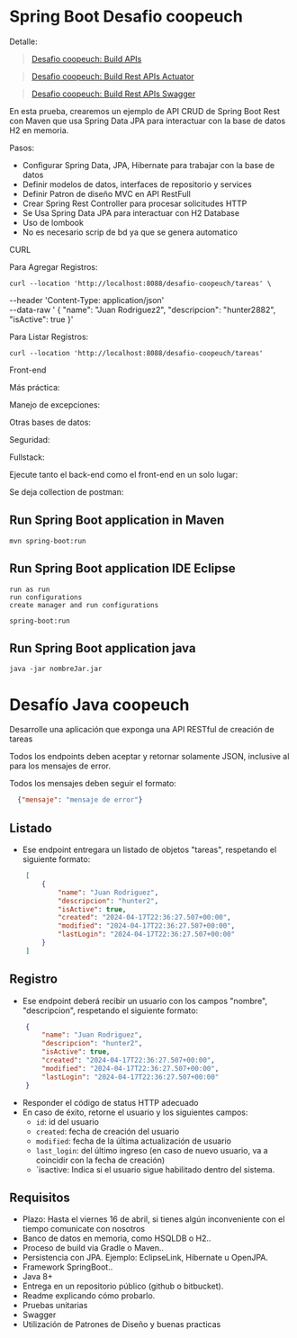 # Spring Boot Desafio coopeuch

Detalle:

> [Desafio coopeuch: Build APIs](http://localhost:8088/desafio-coopeuch/)

> [Desafio coopeuch: Build Rest APIs Actuator](http://localhost:8088/desafio-coopeuch/actuator/health)

> [Desafio coopeuch: Build Rest APIs Swagger]( http://localhost:8088/desafio-coopeuch/swagger-ui.htm)



 
En esta prueba, crearemos un ejemplo de API CRUD de Spring Boot Rest con Maven que usa Spring Data JPA para interactuar con la base de datos H2 en memoria. 

Pasos:

- Configurar Spring Data, JPA, Hibernate para trabajar con la base de datos
- Definir modelos de datos, interfaces de repositorio y services
- Definir Patron de diseño MVC en API RestFull
- Crear Spring Rest Controller para procesar solicitudes HTTP
- Se Usa Spring Data JPA para interactuar con H2 Database
- Uso de lombook
- No es necesario scrip de bd ya que se genera automatico

CURL
> 
Para Agregar Registros:
	
	curl --location 'http://localhost:8088/desafio-coopeuch/tareas' \
--header 'Content-Type: application/json' \
--data-raw ' {
        "name": "Juan Rodriguez2",
        "descripcion": "hunter2882",
        "isActive": true
    }'

Para Listar Registros:

	curl --location 'http://localhost:8088/desafio-coopeuch/tareas'

Front-end
> 

Más práctica:
>

Manejo de excepciones:
>

Otras bases de datos:
>

Seguridad:
>

Fullstack:
> 

Ejecute tanto el back-end como el front-end en un solo lugar:
> 


Se deja collection de postman:
> 

## Run Spring Boot application in Maven
```
mvn spring-boot:run
```

## Run Spring Boot application IDE Eclipse
```
run as run
run configurations
create manager and run configurations

spring-boot:run
```

## Run Spring Boot application java
```
java -jar nombreJar.jar
```

# Desafío Java coopeuch

Desarrolle una aplicación que exponga una API RESTful de creación de tareas

Todos los endpoints deben aceptar y retornar solamente JSON, inclusive al para los mensajes de error.

Todos los mensajes deben seguir el formato:

```json
  {"mensaje": "mensaje de error"}
```

## Listado
* Ese endpoint entregara un listado de objetos "tareas", respetando el siguiente formato:
```json
    [
		{
			"name": "Juan Rodriguez",
			"descripcion": "hunter2",
			"isActive": true,
			"created": "2024-04-17T22:36:27.507+00:00",
			"modified": "2024-04-17T22:36:27.507+00:00",
			"lastLogin": "2024-04-17T22:36:27.507+00:00"
		}
	]
```
## Registro
* Ese endpoint deberá recibir un usuario con los campos "nombre", "descripcion", respetando el siguiente formato:
```json
    {
        "name": "Juan Rodriguez",
        "descripcion": "hunter2",
		"isActive": true,
        "created": "2024-04-17T22:36:27.507+00:00",
        "modified": "2024-04-17T22:36:27.507+00:00",
        "lastLogin": "2024-04-17T22:36:27.507+00:00"
    }
```
* Responder el código de status HTTP adecuado
* En caso de éxito, retorne el usuario y los siguientes campos:
   * `id`: id del usuario
   * `created`: fecha de creación del usuario
   * `modified`: fecha de la última actualización de usuario
   * `last_login`: del último ingreso (en caso de nuevo usuario, va a coincidir con la fecha de creación)
   * `isactive: Indica si el usuario sigue habilitado dentro del sistema.



## Requisitos
* Plazo: Hasta el viernes 16 de abril, si tienes algún inconveniente con el tiempo comunicate con nosotros
* Banco de datos en memoria, como HSQLDB o H2..
* Proceso de build via Gradle o Maven..
* Persistencia con JPA. Ejemplo: EclipseLink, Hibernate u OpenJPA.
* Framework SpringBoot..
* Java 8+
* Entrega en un repositorio público (github o bitbucket).
* Readme explicando cómo probarlo.
* Pruebas unitarias
* Swagger
* Utilización de Patrones de Diseño y buenas practicas
